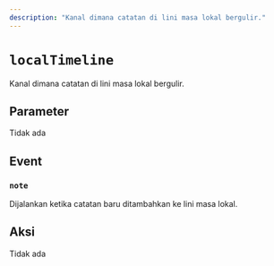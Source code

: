 ```yaml
---
description: "Kanal dimana catatan di lini masa lokal bergulir."
---
```


# `localTimeline`
Kanal dimana catatan di lini masa lokal bergulir.

## Parameter
Tidak ada

## Event
### `note`
<MkSchemaViewer :schema="{
	$ref: 'misskey://Note'
}"/>

Dijalankan ketika catatan baru ditambahkan ke lini masa lokal.

## Aksi
Tidak ada
